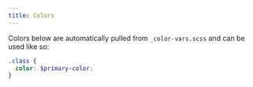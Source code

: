 ```yaml
---
title: Colors
---
```

Colors below are automatically pulled from `_color-vars.scss` and can be used like so:

```scss
.class {
  color: $primary-color;
}
```
